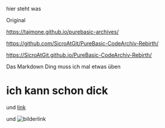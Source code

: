 
hier steht was

Original

https://tajmone.github.io/purebasic-archives/

https://github.com/SicroAtGit/PureBasic-CodeArchiv-Rebirth/

https://SicroAtGit.github.io/PureBasic-CodeArchiv-Rebirth/


Das Markdown Ding muss ich mal etwas üben

# ich kann schon dick

und [link](https://bobobo-git.github.io/PB)

und ![bilderlink](https://avatars3.githubusercontent.com/u/16814488?s=460&v=4)


